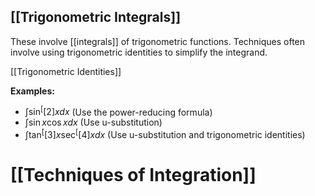## [[Trigonometric Integrals]] 
These involve [[integrals]] of trigonometric functions.  Techniques often involve using trigonometric identities to simplify the integrand.

[[Trigonometric Identities]]

**Examples:**
* $\int \sin^[[2] x dx$ (Use the power-reducing formula)
* $\int \sin x \cos x dx$ (Use u-substitution)
* $\int \tan^[[3] x \sec^[[4] x dx$ (Use u-substitution and trigonometric identities)

# [[Techniques of Integration]]